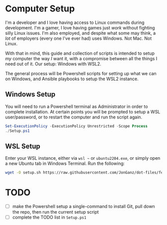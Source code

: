 # Computer Setup

I'm a developer and I love having access to Linux commands during development. I'm a gamer, I love having games just _work_ without fighting silly Linux issues. I'm also employed, and despite what some may think, a _lot_ of employers (every one I've ever had) uses Windows. Not Mac. Not Linux.

With that in mind, this guide and collection of scripts is intended to setup _my_ computer the way _I_ want it, with a compromise between all the things I need out of it. Our setup: Windows with WSL2.

The general process will be Powershell scripts for setting up what we can on Windows, and Ansible playbooks to setup the WSL2 instance.

## Windows Setup

You will need to run a Powershell terminal as Administrator in order to complete installation. At certain points you will be prompted to setup a WSL user/password, or to restart the computer and run the script again.

```powershell
Set-ExecutionPolicy -ExecutionPolicy Unrestricted -Scope Process
./Setup.ps1
```

## WSL Setup

Enter your WSL instance, either via `wsl ~` or `ubuntu2204.exe`, or simply open a new Ubuntu tab in Windows Terminal. Run the following:

```sh
wget -O setup.sh https://raw.githubusercontent.com/JonGanz/dot-files/feature/windows-setup/setup.sh && bash setup.sh
```

# TODO
- [ ] make the Powershell setup a single-command to install Git, pull down the repo, then run the current setup script
- [ ] complete the TODO list in `Setup.ps1`
